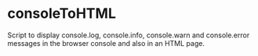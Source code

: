 # consoleToHTML
Script to display console.log, console.info, console.warn and console.error messages in the browser console and also in an HTML page.
